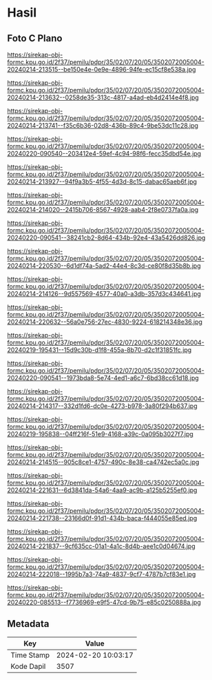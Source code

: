 # Hasil

## Foto C Plano

https://sirekap-obj-formc.kpu.go.id/2f37/pemilu/pdpr/35/02/07/20/05/3502072005004-20240214-213515--be150e4e-0e9e-4896-94fe-ec15cf8e538a.jpg

https://sirekap-obj-formc.kpu.go.id/2f37/pemilu/pdpr/35/02/07/20/05/3502072005004-20240214-213632--0258de35-313c-4817-a4ad-eb4d2414e4f8.jpg

https://sirekap-obj-formc.kpu.go.id/2f37/pemilu/pdpr/35/02/07/20/05/3502072005004-20240214-213741--f35c6b36-02d8-436b-89c4-9be53dc11c28.jpg

https://sirekap-obj-formc.kpu.go.id/2f37/pemilu/pdpr/35/02/07/20/05/3502072005004-20240220-090540--203412e4-59ef-4c94-98f6-fecc35dbd54e.jpg

https://sirekap-obj-formc.kpu.go.id/2f37/pemilu/pdpr/35/02/07/20/05/3502072005004-20240214-213927--94f9a3b5-4f55-4d3d-8c15-dabac65aeb6f.jpg

https://sirekap-obj-formc.kpu.go.id/2f37/pemilu/pdpr/35/02/07/20/05/3502072005004-20240214-214020--2415b706-8567-4928-aab4-2f8e0737fa0a.jpg

https://sirekap-obj-formc.kpu.go.id/2f37/pemilu/pdpr/35/02/07/20/05/3502072005004-20240220-090541--38241cb2-8d64-434b-92e4-43a5426dd826.jpg

https://sirekap-obj-formc.kpu.go.id/2f37/pemilu/pdpr/35/02/07/20/05/3502072005004-20240214-220530--6d1df74a-5ad2-44e4-8c3d-ce80f8d35b8b.jpg

https://sirekap-obj-formc.kpu.go.id/2f37/pemilu/pdpr/35/02/07/20/05/3502072005004-20240214-214126--9d557569-4577-40a0-a3db-357d3c434641.jpg

https://sirekap-obj-formc.kpu.go.id/2f37/pemilu/pdpr/35/02/07/20/05/3502072005004-20240214-220632--56a0e756-27ec-4830-9224-618214348e36.jpg

https://sirekap-obj-formc.kpu.go.id/2f37/pemilu/pdpr/35/02/07/20/05/3502072005004-20240219-195431--15d9c30b-d1f8-455a-8b70-d2c1f31851fc.jpg

https://sirekap-obj-formc.kpu.go.id/2f37/pemilu/pdpr/35/02/07/20/05/3502072005004-20240220-090541--1973bda8-5e74-4ed1-a6c7-6bd38cc61d18.jpg

https://sirekap-obj-formc.kpu.go.id/2f37/pemilu/pdpr/35/02/07/20/05/3502072005004-20240214-214317--332d1fd6-dc0e-4273-b978-3a80f294b637.jpg

https://sirekap-obj-formc.kpu.go.id/2f37/pemilu/pdpr/35/02/07/20/05/3502072005004-20240219-195838--04ff216f-51e9-4168-a39c-0a095b3027f7.jpg

https://sirekap-obj-formc.kpu.go.id/2f37/pemilu/pdpr/35/02/07/20/05/3502072005004-20240214-214515--905c8ce1-4757-490c-8e38-ca4742ec5a0c.jpg

https://sirekap-obj-formc.kpu.go.id/2f37/pemilu/pdpr/35/02/07/20/05/3502072005004-20240214-221631--6d3841da-54a6-4aa9-ac9b-a125b5255ef0.jpg

https://sirekap-obj-formc.kpu.go.id/2f37/pemilu/pdpr/35/02/07/20/05/3502072005004-20240214-221738--23166d0f-91d1-434b-baca-f444055e85ed.jpg

https://sirekap-obj-formc.kpu.go.id/2f37/pemilu/pdpr/35/02/07/20/05/3502072005004-20240214-221837--9cf635cc-01a1-4a1c-8d4b-aee1c0d04674.jpg

https://sirekap-obj-formc.kpu.go.id/2f37/pemilu/pdpr/35/02/07/20/05/3502072005004-20240214-222018--1995b7a3-74a9-4837-9cf7-4787b7cf83e1.jpg

https://sirekap-obj-formc.kpu.go.id/2f37/pemilu/pdpr/35/02/07/20/05/3502072005004-20240220-085513--f7736969-e9f5-47cd-9b75-e85c0250888a.jpg


## Metadata

| Key        | Value               |
| ---------- | ------------------- |
| Time Stamp | 2024-02-20 10:03:17 |
| Kode Dapil | 3507                |



